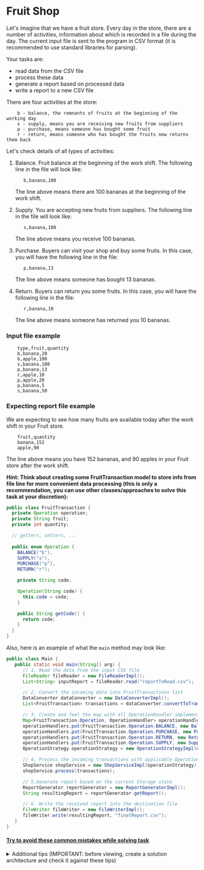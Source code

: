 # Fruit Shop
Let's imagine that we have a fruit store. Every day in the store, there are a number of activities,
information about which is recorded in a file during the day.
The current input file is sent to the program in CSV format (it is recommended to use standard libraries for parsing).

Your tasks are:
- read data from the CSV file
- process these data
- generate a report based on processed data
- write a report to a new CSV file

There are four activities at the store:
```text
    b - balance, the remnants of fruits at the beginning of the working day
    s - supply, means you are receiving new fruits from suppliers
    p - purchase, means someone has bought some fruit
    r - return, means someone who has bought the fruits now returns them back
```

Let's check details of all types of activities:
1. Balance. Fruit balance at the beginning of the work shift. The following line in the file will look like:

    ```text
       b,banana,100  
    ```
   The line above means there are 100 bananas at the beginning of the work shift.
1. Supply. You are accepting new fruits from suppliers. The following line in the file will look like:

    ```text
       s,banana,100     
    ```
   The line above means you receive 100 bananas.
1. Purchase. Buyers can visit your shop and buy some fruits. In this case, you will have the following line in the file:

    ```text
       p,banana,13  
    ```
   The line above means someone has bought 13 bananas.
1. Return. Buyers can return you some fruits. In this case, you will have the following line in the file:

    ```text
       r,banana,10   
    ```
   The line above means someone has returned you 10 bananas.

### Input file example
```text
    type,fruit,quantity
    b,banana,20
    b,apple,100
    s,banana,100
    p,banana,13
    r,apple,10 
    p,apple,20 
    p,banana,5 
    s,banana,50
```

### Expecting report file example
We are expecting to see how many fruits are available today after the work shift in your Fruit store.
```text
    fruit,quantity
    banana,152
    apple,90
```
The line above means you have 152 bananas, and 90 apples in your Fruit store after the work shift.

**Hint: Think about creating some FruitTransaction model to store info from file line for more convenient data processing
(this is only a recommendation, you can use other classes/approaches to solve this task at your discretion):**
```java
public class FruitTransaction {
  private Operation operation;
  private String fruit;
  private int quantity;

  // getters, setters, ...
  
  public enum Operation {
    BALANCE("b"),
    SUPPLY("s"),
    PURCHASE("p"),
    RETURN("r");

    private String code;

    Operation(String code) {
      this.code = code;
    }

    public String getCode() {
      return code;
    }
  }
}
```

Also, here is an example of what the `main` method may look like:
```java
public class Main {
   public static void main(String[] arg) {
      // 1. Read the data from the input CSV file
      FileReader fileReader = new FileReaderImpl();
      List<String> inputReport = fileReader.read("reportToRead.csv");

      // 2. Convert the incoming data into FruitTransactions list
      DataConverter dataConverter = new DataConverterImpl();
      List<FruitTransaction> transactions = dataConverter.convertToTransaction(inputReport);

      // 3. Create and feel the map with all OperationHandler implementations
      Map<FruitTransaction.Operation, OperationHandler> operationHandlers = new HashMap<>();
      operationHandlers.put(FruitTransaction.Operation.BALANCE, new BalanceOperation());
      operationHandlers.put(FruitTransaction.Operation.PURCHASE, new PurchaseOperation());
      operationHandlers.put(FruitTransaction.Operation.RETURN, new ReturnOperation());
      operationHandlers.put(FruitTransaction.Operation.SUPPLY, new SupplyOperation());
      OperationStrategy operationStrategy = new OperationStrategyImpl(operationHandlers);

      // 4. Process the incoming transactions with applicable OperationHandler implementations
      ShopService shopService = new ShopServiceImpl(operationStrategy);
      shopService.process(transactions);

      // 5.Generate report based on the current Storage state
      ReportGenerator reportGenerator = new ReportGeneratorImpl();
      String resultingReport = reportGenerator.getReport();

      // 6. Write the received report into the destination file
      FileWriter fileWriter = new FileWriterImpl();
      fileWriter.write(resultingReport, "finalReport.csv");
   }
}
```


#### [Try to avoid these common mistakes while solving task](./checklist.md)

<details>
  <summary>Additional tips (IMPORTANT: before viewing, create a solution architecture and check it against these tips)</summary>

![FruitShop Schema](https://mate-academy-images.s3.eu-central-1.amazonaws.com/Fruit_Shop_1_c3855912d4.png)

You are presented with a diagram describing an algorithm for creating a project structure. Your task is to implement it.

While carrying out this task, please pay attention to the following points:

All services should be invoked from the main() method. In each service, you should have a method that returns a specific type of data and passes this data to the method of the next service. In this way, your services will be independent of each other, and your solution will adhere to SOLID principles. Moreover, such methods are easier to test. Think about what types of data the methods in each of the services should return.
Remember the SOLID principles; think about which ones you might not be adhering to and how to fix this:
- Single Responsibility — does each class/method perform one function?
- Open/Closed — think about it: if there is a need to add functionality, will you need to change the logic of the class/methods?
- Interface segregation — review your code. Do you have interfaces that should be divided into smaller ones?
- Liskov substitution — for example, imagine that you have a class S, which is a subtype of class T. Make sure you can replace class T with class S without changing the desired properties of the program.
- Dependency Inversion - make sure that high-level modules do not depend on low-level modules. Both should depend on abstractions. Also, abstractions should not depend on details. Details should depend on abstractions.

Bad practice example:
````
public class UserService {
  private UserDaoImpl userDaoImpl = new UserDaoImpl();
  
  public ArrayList<User> getAll() {
      return userDaoImpl.getAll();
  }
}
````
Good practice example:
````
public class UserServiceImpl implements UserService {
  private UserDao userDao = new UserDaoImpl();
  
  @Override
  public List<User> getAll() {
      return userDao.getAll();
  }
}
````
Better:
````
public class UserServiceImpl implements UserService {
   private final UserDao userDao; //let's not depend on certain implementations here

   public UserServiceImpl(UserDao userDao) {
      this.userDao = userDao;
   }

   @Override
   public List<User> getAll() {
      return userDao.getAll();
   }
}
````
Remember that your code will need to be tested, so try to anticipate and handle all invalid input data in advance.
For example:
1. Incorrect file path
2. Incorrect data in the input file, for example, quantity less than zero or incorrect strategy
3. Null parameters
4. Providing the right names for your classes, methods, and variables is important. You can find examples here: [Link](https://mate-academy.github.io/style-guides/java/java.html#s5-naming)

</details>

